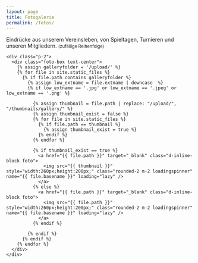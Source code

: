 ```yaml
---
layout: page
title: Fotogalerie
permalink: /fotos/
---
```


<main class="flex-grow-1 d-flex flex-column">
  <!--===== Foto Gallerie =====-->
  <section id="fotos" class="section-bg flex-grow-1">
    <div class="container mt-5">
      <div class="box text-center">
        <p class="p-0 m-0">Eindrücke aus unserem Vereinsleben, von Spieltagen, Turnieren und unseren Mitgliedern. <small>(zufällige Reihenfolge)</small></p>
      </div>
    </div>

    <div class="p-2">
      <div class="foto-box text-center">
        {% assign galleryfolder = '/upload/' %}
        {% for file in site.static_files %}
          {% if file.path contains galleryfolder %}
            {% assign low_extname = file.extname | downcase  %}
            {% if low_extname == '.jpg' or low_extname == '.jpeg' or low_extname == '.png' %}

              {% assign thumbnail = file.path | replace: "/upload/", "/thumbnails/gallery/" %}
              {% assign thumbnail_exist = false %}
              {% for file in site.static_files %}
                {% if file.path == thumbnail %}
                  {% assign thumbnail_exist = true %}
                {% endif %}
              {% endfor %}

              {% if thumbnail_exist == true %}
                <a href="{{ file.path }}" target="_blank" class="d-inline-block foto">
                  <img src="{{ thumbnail }}" style="width:260px;height:200px;" class="rounded-2 m-2 loadingspinner" name="{{ file.basename }}" loading="lazy" />
                </a>
              {% else %}
                <a href="{{ file.path }}" target="_blank" class="d-inline-block foto">
                  <img src="{{ file.path }}" style="width:260px;height:200px;" class="rounded-2 m-2 loadingspinner" name="{{ file.basename }}" loading="lazy" />
                </a>
              {% endif %}

            {% endif %}
          {% endif %}
        {% endfor %}
      </div>
    </div>
  </section>
</main>

